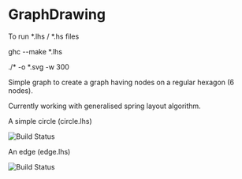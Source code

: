 GraphDrawing
============
To run *.lhs / *.hs files

ghc --make *.lhs

./* -o *.svg -w 300

Simple graph to create a graph having nodes on a regular hexagon (6 nodes).

Currently working with generalised spring layout algorithm.

A simple circle (circle.lhs)

![Build Status](http://projects.haskell.org/diagrams/doc/images/be89c2f6b4436ad7.png)

An edge (edge.lhs)

![Build Status](/home/prashant/thesis/circle1.svg)

